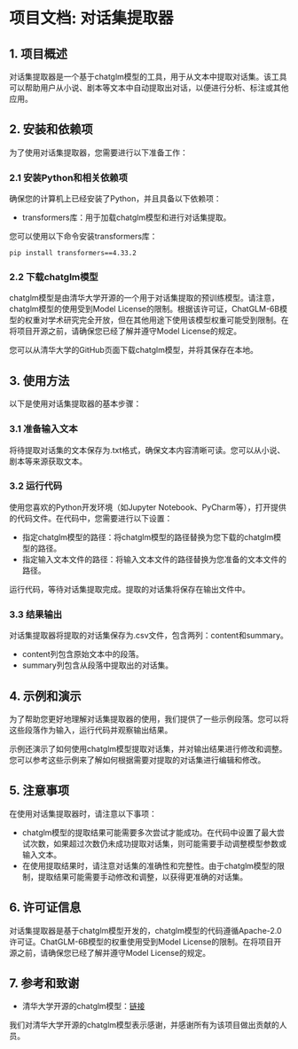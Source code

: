 # 项目文档: 对话集提取器

## 1. 项目概述
对话集提取器是一个基于chatglm模型的工具，用于从文本中提取对话集。该工具可以帮助用户从小说、剧本等文本中自动提取出对话，以便进行分析、标注或其他应用。

## 2. 安装和依赖项
为了使用对话集提取器，您需要进行以下准备工作：

### 2.1 安装Python和相关依赖项
确保您的计算机上已经安装了Python，并且具备以下依赖项：
- transformers库：用于加载chatglm模型和进行对话集提取。

您可以使用以下命令安装transformers库：
```
pip install transformers==4.33.2
```

### 2.2 下载chatglm模型
chatglm模型是由清华大学开源的一个用于对话集提取的预训练模型。请注意，chatglm模型的使用受到Model License的限制。根据该许可证，ChatGLM-6B模型的权重对学术研究完全开放，但在其他用途下使用该模型权重可能受到限制。在将项目开源之前，请确保您已经了解并遵守Model License的规定。

您可以从清华大学的GitHub页面下载chatglm模型，并将其保存在本地。

## 3. 使用方法
以下是使用对话集提取器的基本步骤：

### 3.1 准备输入文本
将待提取对话集的文本保存为.txt格式，确保文本内容清晰可读。您可以从小说、剧本等来源获取文本。

### 3.2 运行代码
使用您喜欢的Python开发环境（如Jupyter Notebook、PyCharm等），打开提供的代码文件。在代码中，您需要进行以下设置：
- 指定chatglm模型的路径：将chatglm模型的路径替换为您下载的chatglm模型的路径。
- 指定输入文本文件的路径：将输入文本文件的路径替换为您准备的文本文件的路径。

运行代码，等待对话集提取完成。提取的对话集将保存在输出文件中。

### 3.3 结果输出
对话集提取器将提取的对话集保存为.csv文件，包含两列：content和summary。
- content列包含原始文本中的段落。
- summary列包含从段落中提取出的对话集。

## 4. 示例和演示
为了帮助您更好地理解对话集提取器的使用，我们提供了一些示例段落。您可以将这些段落作为输入，运行代码并观察输出结果。

示例还演示了如何使用chatglm模型提取对话集，并对输出结果进行修改和调整。您可以参考这些示例来了解如何根据需要对提取的对话集进行编辑和修改。

## 5. 注意事项
在使用对话集提取器时，请注意以下事项：
- chatglm模型的提取结果可能需要多次尝试才能成功。在代码中设置了最大尝试次数，如果超过次数仍未成功提取对话集，则可能需要手动调整模型参数或输入文本。
- 在使用提取结果时，请注意对话集的准确性和完整性。由于chatglm模型的限制，提取结果可能需要手动修改和调整，以获得更准确的对话集。

## 6. 许可证信息
对话集提取器是基于chatglm模型开发的，chatglm模型的代码遵循Apache-2.0许可证。ChatGLM-6B模型的权重使用受到Model License的限制。在将项目开源之前，请确保您已经了解并遵守Model License的规定。

## 7. 参考和致谢
- 清华大学开源的chatglm模型：[链接](https://github.com/THUNLP-MT/Chat)

我们对清华大学开源的chatglm模型表示感谢，并感谢所有为该项目做出贡献的人员。
